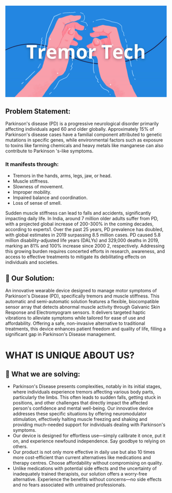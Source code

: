 ![screenshot](images/others/Background.jpg)

## Problem Statement:
Parkinson's disease (PD) is a progressive neurological disorder primarily affecting individuals aged 60 and older globally. Approximately 15% of Parkinson's disease cases have a familial component attributed to genetic mutations in specific genes, while environmental factors such as exposure to toxins like farming chemicals and heavy metals like manganese can also contribute to Parkinson 's-like symptoms. 
### It manifests through:
- Tremors in the hands, arms, legs, jaw, or head.
- Muscle stiffness.
- Slowness of movement.
- Improper mobility.
- Impaired balance and coordination.
- Loss of sense of smell.

Sudden muscle stiffness can lead to falls and accidents, significantly impacting daily life. In India, around 7 million older adults suffer from PD, with a projected global increase of 200-300% in the coming decades, according to experts1. Over the past 25 years, PD prevalence has doubled, with global estimates in 2019 surpassing 8.5 million cases. PD caused 5.8 million disability-adjusted life years (DALYs) and 329,000 deaths in 2019, marking an 81% and 100% increase since 2000 2, respectively. Addressing this growing burden requires concerted efforts in research, awareness, and access to effective treatments to mitigate its debilitating effects on individuals and societies.


## 🚀 Our Solution:
An innovative wearable device designed to manage motor symptoms of Parkinson's Disease (PD), specifically tremors and muscle stiffness. This automatic and semi-automatic solution features a flexible, biocompatible sensor array that detects abnormal muscle activity through Galvanic Skin Response and Electromyogram sensors. It delivers targeted haptic vibrations to alleviate symptoms while tailored for ease of use and affordability. Offering a safe, non-invasive alternative to traditional treatments, this device enhances patient freedom and quality of life, filling a significant gap in Parkinson's Disease management.

# WHAT IS UNIQUE ABOUT US?

## 🚀 What we are solving:
- Parkinson's Disease presents complexities, notably in its initial stages, where individuals experience tremors affecting various body parts, particularly the limbs. This often leads to sudden falls, getting stuck in positions, and other challenges that directly impact the affected person's confidence and mental well-being. Our innovative device addresses these specific situations by offering neuromodulator stimulation, effectively halting muscle freezing and shaking and providing much-needed support for individuals dealing with Parkinson's symptoms.
- Our device is designed for effortless use—simply calibrate it once, put it on, and experience newfound independence. Say goodbye to relying on others.
- Our product is not only more effective in daily use but also 10 times more cost-efficient than current alternatives like medications and therapy centres. Choose affordability without compromising on quality.
- Unlike medications with potential side effects and the uncertainty of inadequately trained therapists, our solution offers a worry-free alternative. Experience the benefits without concerns—no side effects and no fears associated with untrained professionals. 
